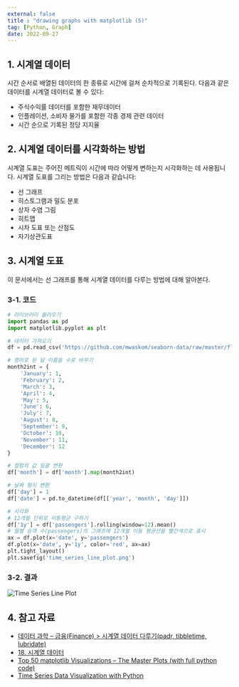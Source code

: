 ```yaml
---
external: false
title : "drawing graphs with matplotlib (5)"
tag: [Python, Graph]
date: 2022-09-27
---
```


## 1. 시계열 데이터

시간 순서로 배열된 데이터의 한 종류로 시간에 걸쳐 순차적으로 기록된다. 다음과 같은 데이터를 시계열 데이터로 볼 수 있다:

- 주식수익률 데이터를 포함한 재무데이터
- 인플레이션, 소비자 물가를 포함한 각종 경제 관련 데이터
- 시간 순으로 기록된 정당 지지율

## 2. 시계열 데이터를 시각화하는 방법

시계열 도표는 주어진 메트릭이 시간에 따라 어떻게 변하는지 시각화하는 데 사용됩니다. 시계열 도표를 그리는 방법은 다음과 같습니다:

- 선 그래프
- 히스토그램과 밀도 분포
- 상자 수염 그림
- 히트맵
- 시차 도표 또는 산점도
- 자기상관도표

## 3. 시계열 도표

이 문서에서는 선 그래프를 통해 시계열 데이터를 다루는 방법에 대해 알아본다.

### 3-1. 코드

```python
# 라이브러리 불러오기
import pandas as pd
import matplotlib.pyplot as plt

# 데이터 가져오기
df = pd.read_csv('https://github.com/mwaskom/seaborn-data/raw/master/flights.csv')

# 영어로 된 달 이름을 수로 바꾸기
month2int = {
    'January': 1,
    'February': 2,
    'March': 3,
    'April': 4,
    'May': 5,
    'June': 6,
    'July': 7,
    'August': 8,
    'September': 9,
    'October': 10,
    'November': 11,
    'December': 12
}

# 컬럼의 값 일괄 변환
df['month'] = df['month'].map(month2int)

# 날짜 형식 변환
df['day'] = 1
df['date'] = pd.to_datetime(df[['year', 'month', 'day']])

# 시각화
# 12개월 단위로 이동평균 구하기
df['1y'] = df['passengers'].rolling(window=12).mean()
# 월별 승객 수(passengers)의 그래프에 12개월 이동 평균선을 빨간색으로 표시
ax = df.plot(x='date', y='passengers')
df.plot(x='date', y='1y', color='red', ax=ax)
plt.tight_layout()
plt.savefig('time_series_line_plot.png')
```

### 3-2. 결과

![Time Series Line Plot](/images/time_series_line_plot.png)

## 4. 참고 자료

- [데이터 과학 – 금융(Finance) > 시계열 데이터 다루기(padr, tibbletime, lubridate)](http://aispiration.com/finance/stat-time-series-basics.html)
- [18. 시계열 데이터](https://mindscale.kr/course/pandas-basic/timeseries/)
- [Top 50 matplotlib Visualizations – The Master Plots (with full python code)](https://www.machinelearningplus.com/plots/top-50-matplotlib-visualizations-the-master-plots-python/#2.-Bubble-plot-with-Encircling)
- [Time Series Data Visualization with Python](https://machinelearningmastery.com/time-series-data-visualization-with-python/)
